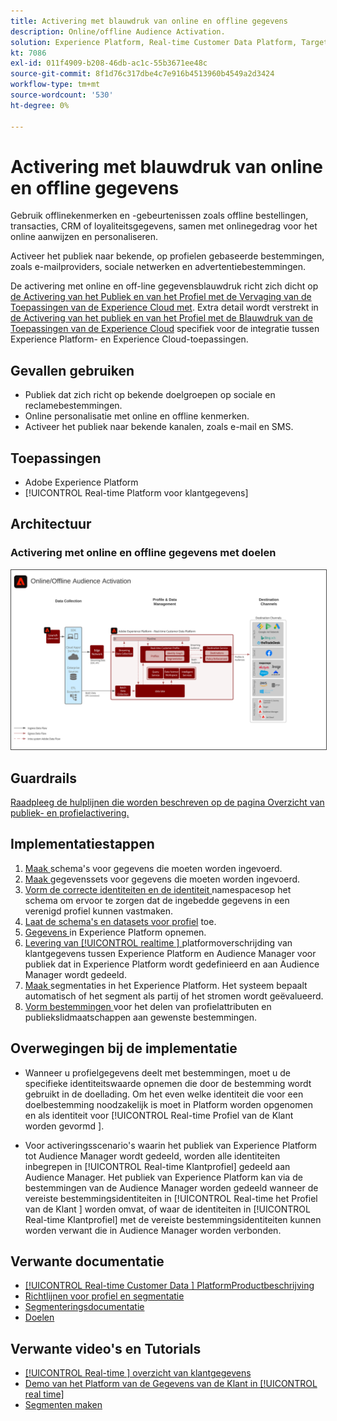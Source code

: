 ```yaml
---
title: Activering met blauwdruk van online en offline gegevens
description: Online/offline Audience Activation.
solution: Experience Platform, Real-time Customer Data Platform, Target, Audience Manager, Analytics, Experience Cloud Services, Data Collection
kt: 7086
exl-id: 011f4909-b208-46db-ac1c-55b3671ee48c
source-git-commit: 8f1d76c317dbe4c7e916b4513960b4549a2d3424
workflow-type: tm+mt
source-wordcount: '530'
ht-degree: 0%

---
```


# Activering met blauwdruk van online en offline gegevens

Gebruik offlinekenmerken en -gebeurtenissen zoals offline bestellingen, transacties, CRM of loyaliteitsgegevens, samen met onlinegedrag voor het online aanwijzen en personaliseren.

Activeer het publiek naar bekende, op profielen gebaseerde bestemmingen, zoals e-mailproviders, sociale netwerken en advertentiebestemmingen.

De activering met online en off-line gegevensblauwdruk richt zich dicht op [de Activering van het Publiek en van het Profiel met de Vervaging van de Toepassingen van de Experience Cloud met](platform-and-applications.md). Extra detail wordt verstrekt in [de Activering van het publiek en van het Profiel met de Blauwdruk van de Toepassingen van de Experience Cloud](platform-and-applications.md)   specifiek voor de integratie tussen Experience Platform- en Experience Cloud-toepassingen.

## Gevallen gebruiken

* Publiek dat zich richt op bekende doelgroepen op sociale en reclamebestemmingen.
* Online personalisatie met online en offline kenmerken.
* Activeer het publiek naar bekende kanalen, zoals e-mail en SMS.

## Toepassingen

* Adobe Experience Platform
* [!UICONTROL Real-time Platform voor klantgegevens]

## Architectuur

### Activering met online en offline gegevens met doelen

<img src="assets/online_offline_activation.svg" alt="Referentiearchitectuur voor de blauwdruk voor online/offline Audience Activation" style="border:1px solid #4a4a4a" />
<br>

## Guardrails

[Raadpleeg de hulplijnen die worden beschreven op de pagina Overzicht van publiek- en profielactivering.](overview.md)

## Implementatiestappen

1. [Maak ](https://experienceleague.adobe.com/docs/platform-learn/tutorials/schemas/create-a-schema.html) schema&#39;s voor gegevens die moeten worden ingevoerd.
1. [Maak ](https://experienceleague.adobe.com/docs/platform-learn/tutorials/data-ingestion/create-datasets-and-ingest-data.html) gegevenssets voor gegevens die moeten worden ingevoerd.
1. [Vorm de correcte identiteiten en de identiteit ](https://experienceleague.adobe.com/docs/platform-learn/tutorials/identities/label-ingest-and-verify-identity-data.html) namespacesop het schema om ervoor te zorgen dat de ingebedde gegevens in een verenigd profiel kunnen vastmaken.
1. [Laat de schema&#39;s en datasets voor profiel](https://experienceleague.adobe.com/docs/platform-learn/tutorials/profiles/bring-data-into-the-real-time-customer-profile.html) toe.
1. [Gegevens ](https://experienceleague.adobe.com/?recommended=ExperiencePlatform-D-1-2020.1.dataingestion) in Experience Platform opnemen.
1. [Levering van  [!UICONTROL realtime ]  ](https://www.adobe.com/go/audiences) platformoverschrijding van klantgegevens tussen Experience Platform en Audience Manager voor publiek dat in Experience Platform wordt gedefinieerd en aan Audience Manager wordt gedeeld.
1. [Maak ](https://experienceleague.adobe.com/docs/platform-learn/tutorials/segments/create-segments.html) segmentaties in het Experience Platform. Het systeem bepaalt automatisch of het segment als partij of het stromen wordt geëvalueerd.
1. [Vorm bestemmingen ](https://experienceleague.adobe.com/docs/platform-learn/tutorials/destinations/create-destinations-and-activate-data.html) voor het delen van profielattributen en publiekslidmaatschappen aan gewenste bestemmingen.

## Overwegingen bij de implementatie

* Wanneer u profielgegevens deelt met bestemmingen, moet u de specifieke identiteitswaarde opnemen die door de bestemming wordt gebruikt in de doellading. Om het even welke identiteit die voor een doelbestemming noodzakelijk is moet in Platform worden opgenomen en als identiteit voor [!UICONTROL Real-time Profiel van de Klant worden gevormd ].

* Voor activeringsscenario&#39;s waarin het publiek van Experience Platform tot Audience Manager wordt gedeeld, worden alle identiteiten inbegrepen in [!UICONTROL Real-time Klantprofiel] gedeeld aan Audience Manager. Het publiek van Experience Platform kan via de bestemmingen van de Audience Manager worden gedeeld wanneer de vereiste bestemmingsidentiteiten in [!UICONTROL Real-time het Profiel van de Klant ] worden omvat, of waar de identiteiten in [!UICONTROL Real-time Klantprofiel] met de vereiste bestemmingsidentiteiten kunnen worden verwant die in Audience Manager worden verbonden.

## Verwante documentatie

* [[!UICONTROL Real-time Customer Data ] PlatformProductbeschrijving](https://helpx.adobe.com/legal/product-descriptions/real-time-customer-data-platform.html)
* [Richtlijnen voor profiel en segmentatie](https://experienceleague.adobe.com/docs/experience-platform/profile/guardrails.html?lang=en)
* [Segmenteringsdocumentatie](https://experienceleague.adobe.com/docs/experience-platform/segmentation/api/streaming-segmentation.html)
* [Doelen](https://experienceleague.adobe.com/docs/experience-platform/destinations/catalog/overview.html)

## Verwante video&#39;s en Tutorials

* [[!UICONTROL Real-time ] overzicht van klantgegevens](https://experienceleague.adobe.com/docs/platform-learn/tutorials/application-services/rtcdp/understanding-the-real-time-customer-data-platform.html)
* [Demo van het Platform van de Gegevens van de Klant in  [!UICONTROL real time]](https://experienceleague.adobe.com/docs/platform-learn/tutorials/application-services/rtcdp/demo.html)
* [Segmenten maken](https://experienceleague.adobe.com/docs/platform-learn/tutorials/segments/create-segments.html)
